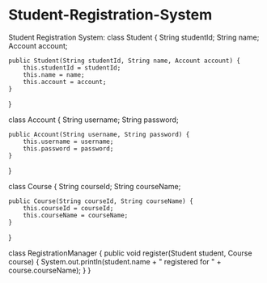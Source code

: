 # Student-Registration-System
Student Registration System:
class Student {
    String studentId;
    String name;
    Account account;

    public Student(String studentId, String name, Account account) {
        this.studentId = studentId;
        this.name = name;
        this.account = account;
    }
}

class Account {
    String username;
    String password;

    public Account(String username, String password) {
        this.username = username;
        this.password = password;
    }
}

class Course {
    String courseId;
    String courseName;

    public Course(String courseId, String courseName) {
        this.courseId = courseId;
        this.courseName = courseName;
    }
}

class RegistrationManager {
    public void register(Student student, Course course) {
        System.out.println(student.name + " registered for " + course.courseName);
    }
}
